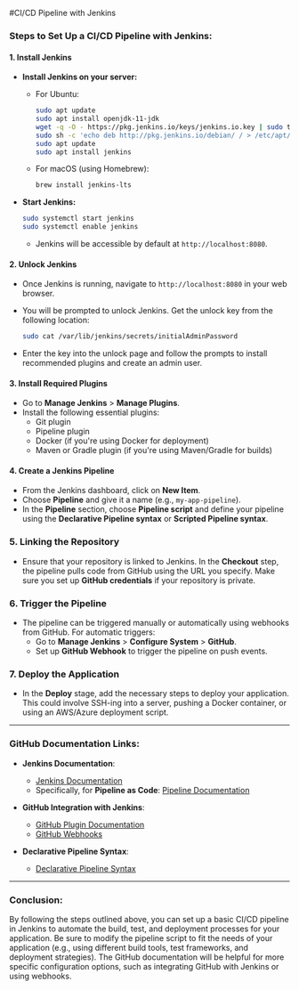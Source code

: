 #CI/CD Pipeline with Jenkins

### Steps to Set Up a CI/CD Pipeline with Jenkins:

#### 1. **Install Jenkins**
   - **Install Jenkins on your server:**
     - For Ubuntu:

       ```bash
       sudo apt update
       sudo apt install openjdk-11-jdk
       wget -q -O - https://pkg.jenkins.io/keys/jenkins.io.key | sudo tee /etc/apt/trusted.gpg.d/jenkins.asc
       sudo sh -c 'echo deb http://pkg.jenkins.io/debian/ / > /etc/apt/sources.list.d/jenkins.list'
       sudo apt update
       sudo apt install jenkins
       ```

     - For macOS (using Homebrew):

       ```bash
       brew install jenkins-lts
       ```

   - **Start Jenkins:**

     ```bash
     sudo systemctl start jenkins
     sudo systemctl enable jenkins
     ```

     - Jenkins will be accessible by default at `http://localhost:8080`.

#### 2. **Unlock Jenkins**
   - Once Jenkins is running, navigate to `http://localhost:8080` in your web browser.
   - You will be prompted to unlock Jenkins. Get the unlock key from the following location:
   
     ```bash
     sudo cat /var/lib/jenkins/secrets/initialAdminPassword
     ```

   - Enter the key into the unlock page and follow the prompts to install recommended plugins and create an admin user.

#### 3. **Install Required Plugins**
   - Go to **Manage Jenkins** > **Manage Plugins**.
   - Install the following essential plugins:
     - Git plugin
     - Pipeline plugin
     - Docker (if you're using Docker for deployment)
     - Maven or Gradle plugin (if you're using Maven/Gradle for builds)

#### 4. **Create a Jenkins Pipeline**
   - From the Jenkins dashboard, click on **New Item**.
   - Choose **Pipeline** and give it a name (e.g., `my-app-pipeline`).
   - In the **Pipeline** section, choose **Pipeline script** and define your pipeline using the **Declarative Pipeline syntax** or **Scripted Pipeline syntax**.
### 5. **Linking the Repository**
   - Ensure that your repository is linked to Jenkins. In the **Checkout** step, the pipeline pulls code from GitHub using the URL you specify. Make sure you set up **GitHub credentials** if your repository is private.

### 6. **Trigger the Pipeline**
   - The pipeline can be triggered manually or automatically using webhooks from GitHub. For automatic triggers:
     - Go to **Manage Jenkins** > **Configure System** > **GitHub**.
     - Set up **GitHub Webhook** to trigger the pipeline on push events.

### 7. **Deploy the Application**
   - In the **Deploy** stage, add the necessary steps to deploy your application. This could involve SSH-ing into a server, pushing a Docker container, or using an AWS/Azure deployment script.

---

### GitHub Documentation Links:

- **Jenkins Documentation**:
  - [Jenkins Documentation](https://www.jenkins.io/doc/)
  - Specifically, for **Pipeline as Code**: [Pipeline Documentation](https://www.jenkins.io/doc/book/pipeline/)

- **GitHub Integration with Jenkins**:
  - [GitHub Plugin Documentation](https://plugins.jenkins.io/github/)
  - [GitHub Webhooks](https://docs.github.com/en/developers/webhooks-and-events/webhooks/creating-webhooks)

- **Declarative Pipeline Syntax**:
  - [Declarative Pipeline Syntax](https://www.jenkins.io/doc/book/pipeline/syntax/#declarative-pipeline)

---

### Conclusion:

By following the steps outlined above, you can set up a basic CI/CD pipeline in Jenkins to automate the build, test, and deployment processes for your application. Be sure to modify the pipeline script to fit the needs of your application (e.g., using different build tools, test frameworks, and deployment strategies). The GitHub documentation will be helpful for more specific configuration options, such as integrating GitHub with Jenkins or using webhooks.
